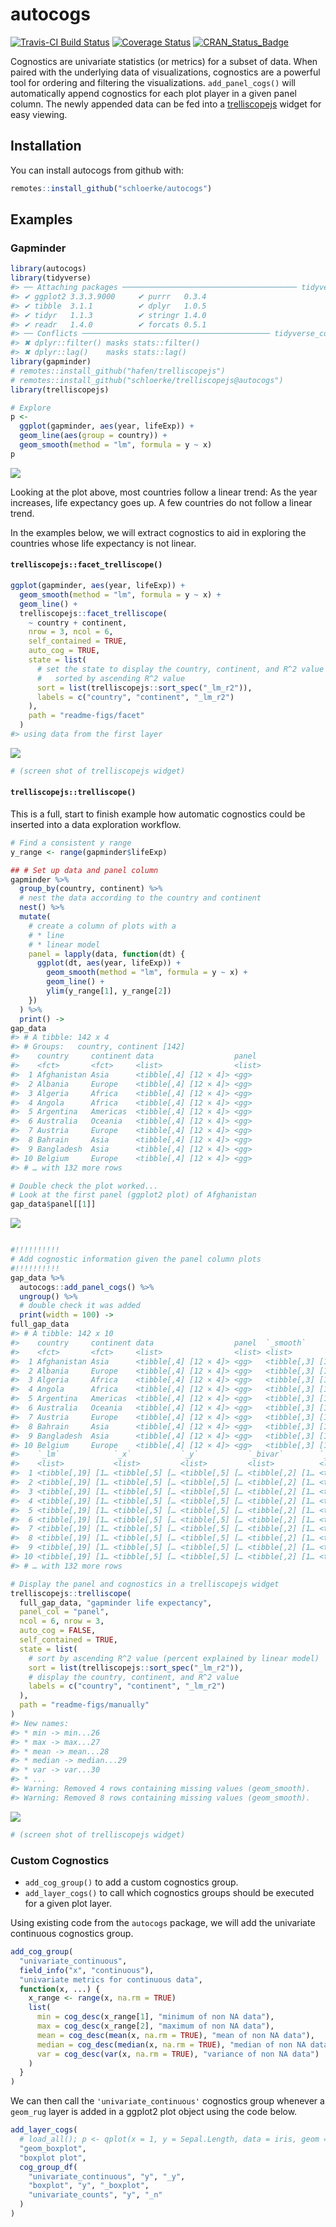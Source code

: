 
<!-- rmarkdown::render("README.Rmd") -->

<!-- README.md is generated from README.Rmd. Please edit that file -->

# autocogs

[![Travis-CI Build
Status](https://travis-ci.org/schloerke/autocogs.svg?branch=master)](https://travis-ci.org/schloerke/autocogs)
[![Coverage
Status](https://img.shields.io/codecov/c/github/schloerke/autocogs/master.svg)](https://codecov.io/github/schloerke/autocogs?branch=master)
[![CRAN\_Status\_Badge](http://www.r-pkg.org/badges/version/autocogs)](https://cran.r-project.org/package=autocogs)

Cognostics are univariate statistics (or metrics) for a subset of data.
When paired with the underlying data of visualizations, cognostics are a
powerful tool for ordering and filtering the visualizations.
`add_panel_cogs()` will automatically append cognostics for each plot
player in a given panel column. The newly appended data can be fed into
a [trelliscopejs](https://github.com/hafen/trelliscopejs) widget for easy
viewing.

## Installation

You can install autocogs from github with:

``` r
remotes::install_github("schloerke/autocogs")
```

## Examples

### Gapminder

``` r
library(autocogs)
library(tidyverse)
#> ── Attaching packages ─────────────────────────────────────── tidyverse 1.3.0 ──
#> ✔ ggplot2 3.3.3.9000     ✔ purrr   0.3.4     
#> ✔ tibble  3.1.1          ✔ dplyr   1.0.5     
#> ✔ tidyr   1.1.3          ✔ stringr 1.4.0     
#> ✔ readr   1.4.0          ✔ forcats 0.5.1
#> ── Conflicts ────────────────────────────────────────── tidyverse_conflicts() ──
#> ✖ dplyr::filter() masks stats::filter()
#> ✖ dplyr::lag()    masks stats::lag()
library(gapminder)
# remotes::install_github("hafen/trelliscopejs")
# remotes::install_github("schloerke/trelliscopejs@autocogs")
library(trelliscopejs)

# Explore
p <-
  ggplot(gapminder, aes(year, lifeExp)) +
  geom_line(aes(group = country)) +
  geom_smooth(method = "lm", formula = y ~ x)
p
```

![](man/figures/explore-1.png)<!-- -->

Looking at the plot above, most countries follow a linear trend: As the
year increases, life expectancy goes up. A few countries do not follow a
linear trend.

In the examples below, we will extract cognostics to aid in exploring
the countries whose life expectancy is not linear.

#### `trelliscopejs::facet_trelliscope()`

``` r
ggplot(gapminder, aes(year, lifeExp)) +
  geom_smooth(method = "lm", formula = y ~ x) +
  geom_line() +
  trelliscopejs::facet_trelliscope(
    ~ country + continent,
    nrow = 3, ncol = 6,
    self_contained = TRUE,
    auto_cog = TRUE,
    state = list(
      # set the state to display the country, continent, and R^2 value
      #   sorted by ascending R^2 value
      sort = list(trelliscopejs::sort_spec("_lm_r2")),
      labels = c("country", "continent", "_lm_r2")
    ),
    path = "readme-figs/facet"
  )
#> using data from the first layer
```

![](man/figures/facet_trelliscope-1.png)<!-- -->

``` r
# (screen shot of trelliscopejs widget)
```

#### `trelliscopejs::trelliscope()`

This is a full, start to finish example how automatic cognostics could
be inserted into a data exploration workflow.

``` r
# Find a consistent y range
y_range <- range(gapminder$lifeExp)

## # Set up data and panel column
gapminder %>%
  group_by(country, continent) %>%
  # nest the data according to the country and continent
  nest() %>%
  mutate(
    # create a column of plots with a
    # * line
    # * linear model
    panel = lapply(data, function(dt) {
      ggplot(dt, aes(year, lifeExp)) +
        geom_smooth(method = "lm", formula = y ~ x) +
        geom_line() +
        ylim(y_range[1], y_range[2])
    })
  ) %>%
  print() ->
gap_data
#> # A tibble: 142 x 4
#> # Groups:   country, continent [142]
#>    country     continent data                  panel 
#>    <fct>       <fct>     <list>                <list>
#>  1 Afghanistan Asia      <tibble[,4] [12 × 4]> <gg>  
#>  2 Albania     Europe    <tibble[,4] [12 × 4]> <gg>  
#>  3 Algeria     Africa    <tibble[,4] [12 × 4]> <gg>  
#>  4 Angola      Africa    <tibble[,4] [12 × 4]> <gg>  
#>  5 Argentina   Americas  <tibble[,4] [12 × 4]> <gg>  
#>  6 Australia   Oceania   <tibble[,4] [12 × 4]> <gg>  
#>  7 Austria     Europe    <tibble[,4] [12 × 4]> <gg>  
#>  8 Bahrain     Asia      <tibble[,4] [12 × 4]> <gg>  
#>  9 Bangladesh  Asia      <tibble[,4] [12 × 4]> <gg>  
#> 10 Belgium     Europe    <tibble[,4] [12 × 4]> <gg>  
#> # … with 132 more rows

# Double check the plot worked...
# Look at the first panel (ggplot2 plot) of Afghanistan
gap_data$panel[[1]]
```

![](man/figures/gapminder-1.png)<!-- -->

``` r

#!!!!!!!!!!
# Add cognostic information given the panel column plots
#!!!!!!!!!!
gap_data %>%
  autocogs::add_panel_cogs() %>%
  ungroup() %>%
  # double check it was added
  print(width = 100) ->
full_gap_data
#> # A tibble: 142 x 10
#>    country     continent data                  panel  `_smooth`           
#>    <fct>       <fct>     <list>                <list> <list>              
#>  1 Afghanistan Asia      <tibble[,4] [12 × 4]> <gg>   <tibble[,3] [1 × 3]>
#>  2 Albania     Europe    <tibble[,4] [12 × 4]> <gg>   <tibble[,3] [1 × 3]>
#>  3 Algeria     Africa    <tibble[,4] [12 × 4]> <gg>   <tibble[,3] [1 × 3]>
#>  4 Angola      Africa    <tibble[,4] [12 × 4]> <gg>   <tibble[,3] [1 × 3]>
#>  5 Argentina   Americas  <tibble[,4] [12 × 4]> <gg>   <tibble[,3] [1 × 3]>
#>  6 Australia   Oceania   <tibble[,4] [12 × 4]> <gg>   <tibble[,3] [1 × 3]>
#>  7 Austria     Europe    <tibble[,4] [12 × 4]> <gg>   <tibble[,3] [1 × 3]>
#>  8 Bahrain     Asia      <tibble[,4] [12 × 4]> <gg>   <tibble[,3] [1 × 3]>
#>  9 Bangladesh  Asia      <tibble[,4] [12 × 4]> <gg>   <tibble[,3] [1 × 3]>
#> 10 Belgium     Europe    <tibble[,4] [12 × 4]> <gg>   <tibble[,3] [1 × 3]>
#>    `_lm`            `_x`           `_y`           `_bivar`        `_n`          
#>    <list>           <list>         <list>         <list>          <list>        
#>  1 <tibble[,19] [1… <tibble[,5] [… <tibble[,5] [… <tibble[,2] [1… <tibble[,5] […
#>  2 <tibble[,19] [1… <tibble[,5] [… <tibble[,5] [… <tibble[,2] [1… <tibble[,5] […
#>  3 <tibble[,19] [1… <tibble[,5] [… <tibble[,5] [… <tibble[,2] [1… <tibble[,5] […
#>  4 <tibble[,19] [1… <tibble[,5] [… <tibble[,5] [… <tibble[,2] [1… <tibble[,5] […
#>  5 <tibble[,19] [1… <tibble[,5] [… <tibble[,5] [… <tibble[,2] [1… <tibble[,5] […
#>  6 <tibble[,19] [1… <tibble[,5] [… <tibble[,5] [… <tibble[,2] [1… <tibble[,5] […
#>  7 <tibble[,19] [1… <tibble[,5] [… <tibble[,5] [… <tibble[,2] [1… <tibble[,5] […
#>  8 <tibble[,19] [1… <tibble[,5] [… <tibble[,5] [… <tibble[,2] [1… <tibble[,5] […
#>  9 <tibble[,19] [1… <tibble[,5] [… <tibble[,5] [… <tibble[,2] [1… <tibble[,5] […
#> 10 <tibble[,19] [1… <tibble[,5] [… <tibble[,5] [… <tibble[,2] [1… <tibble[,5] […
#> # … with 132 more rows

# Display the panel and cognostics in a trelliscopejs widget
trelliscopejs::trelliscope(
  full_gap_data, "gapminder life expectancy",
  panel_col = "panel",
  ncol = 6, nrow = 3,
  auto_cog = FALSE,
  self_contained = TRUE,
  state = list(
    # sort by ascending R^2 value (percent explained by linear model)
    sort = list(trelliscopejs::sort_spec("_lm_r2")),
    # display the country, continent, and R^2 value
    labels = c("country", "continent", "_lm_r2")
  ),
  path = "readme-figs/manually"
)
#> New names:
#> * min -> min...26
#> * max -> max...27
#> * mean -> mean...28
#> * median -> median...29
#> * var -> var...30
#> * ...
#> Warning: Removed 4 rows containing missing values (geom_smooth).
#> Warning: Removed 8 rows containing missing values (geom_smooth).
```

![](man/figures/gapminder-2.png)<!-- -->

``` r
# (screen shot of trelliscopejs widget)
```

### Custom Cognostics

  - `add_cog_group()` to add a custom cognostics group.
  - `add_layer_cogs()` to call which cognostics groups should be
    executed for a given plot layer.

Using existing code from the `autocogs` package, we will add the
univariate continuous cognostics group.

``` r
add_cog_group(
  "univariate_continuous",
  field_info("x", "continuous"),
  "univariate metrics for continuous data",
  function(x, ...) {
    x_range <- range(x, na.rm = TRUE)
    list(
      min = cog_desc(x_range[1], "minimum of non NA data"),
      max = cog_desc(x_range[2], "maximum of non NA data"),
      mean = cog_desc(mean(x, na.rm = TRUE), "mean of non NA data"),
      median = cog_desc(median(x, na.rm = TRUE), "median of non NA data"),
      var = cog_desc(var(x, na.rm = TRUE), "variance of non NA data")
    )
  }
)
```

We can then call the `'univariate_continuous'` cognostics group whenever
a `geom_rug` layer is added in a ggplot2 plot object using the code
below.

``` r
add_layer_cogs(
  # load_all(); p <- qplot(x = 1, y = Sepal.Length, data = iris, geom = "boxplot"); plot_cogs(p)
  "geom_boxplot",
  "boxplot plot",
  cog_group_df(
    "univariate_continuous", "y", "_y",
    "boxplot", "y", "_boxplot",
    "univariate_counts", "y", "_n"
  )
)
```

<!-- ## Connecting other plot objects

There are  -->

